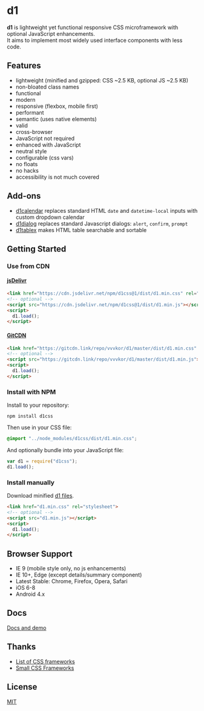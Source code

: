 # d1

**d1** is lightweight yet functional responsive CSS microframework with optional JavaScript enhancements.  
It aims to implement most widely used interface components with less code.

## Features

* lightweight (minified and gzipped: CSS ~2.5 KB, optional JS ~2.5 KB)
* non-bloated class names
* functional
* modern
* responsive (flexbox, mobile first)
* performant
* semantic (uses native elements)
* valid
* cross-browser
* JavaScript not required
* enhanced with JavaScript
* neutral style
* configurable (css vars)
* no floats
* no hacks
* accessibility is not much covered

## Add-ons

* [d1calendar](https://github.com/vvvkor/d1calendar) replaces standard HTML ``date`` and ``datetime-local`` inputs with custom dropdown calendar
* [d1dialog](https://github.com/vvvkor/d1dialog) replaces standard Javascript dialogs: ``alert``, ``confirm``, ``prompt``
* [d1tablex](https://github.com/vvvkor/d1tablex) makes HTML table searchable and sortable

## Getting Started

### Use from CDN

#### [jsDelivr](https://www.jsdelivr.com/package/npm/d1css)

```html
<link href="https://cdn.jsdelivr.net/npm/d1css@1/dist/d1.min.css" rel="stylesheet">
<!-- optional -->
<script src="https://cdn.jsdelivr.net/npm/d1css@1/dist/d1.min.js"></script>
<script>
  d1.load();
</script>
```

#### [GitCDN](https://gitcdn.link/)

```html
<link href="https://gitcdn.link/repo/vvvkor/d1/master/dist/d1.min.css" rel="stylesheet">
<!-- optional -->
<script src="https://gitcdn.link/repo/vvvkor/d1/master/dist/d1.min.js"></script>
<script>
  d1.load();
</script>
```

### Install with NPM

Install to your repository:
```
npm install d1css
```
Then use in your CSS file:
```css
@import "../node_modules/d1css/dist/d1.min.css";
```
And optionally bundle into your JavaScript file:
```javascript
var d1 = require("d1css");
d1.load();
```

### Install manually

Download minified [d1 files](https://github.com/vvvkor/d1/tree/master/dist).

```html
<link href="d1.min.css" rel="stylesheet">
<!-- optional -->
<script src="d1.min.js"></script>
<script>
  d1.load();
</script>
```

## Browser Support

* IE 9 (mobile style only, no js enhancements)
* IE 10+, Edge (except details/summary component)
* Latest Stable: Chrome, Firefox, Opera, Safari
* iOS 6-8
* Android 4.x

## Docs

[Docs and demo](http://vadimkor.ru/projects/d1/)

## Thanks

* [List of CSS frameworks](https://github.com/troxler/awesome-css-frameworks)
* [Small CSS Frameworks](https://www.webpagefx.com/blog/web-design/small-css-frameworks/)

## License

[MIT](./LICENSE)
